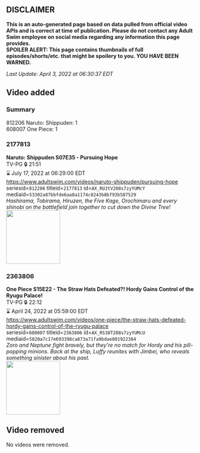 ## DISCLAIMER
**This is an auto-generated page based on data pulled from official video APIs and is correct at time of publication. Please do not contact any Adult Swim employee on social media regarding any information this page provides.**  
**SPOILER ALERT: This page contains thumbnails of full episodes/shorts/etc. that might be spoilery to you. YOU HAVE BEEN WARNED.**  

_Last Update: April 3, 2022 at 06:30:37 EDT_
## Video added
### Summary
812206 Naruto: Shippuden: 1  
608007 One Piece: 1  
### 2177813
**Naruto: Shippuden S07E35 - Pursuing Hope**  
TV-PG 🔒 21:51  
⌛ July 17, 2022 at 06:29:00 EDT  
https://www.adultswim.com/videos/naruto-shippuden/pursuing-hope  
seriesid=`812206` titleid=`2177813` id=`AX_RUJtV208s7zyYUMcY` mediaid=`53302a87bbfde6aa8a1174c8243b8bf93b587529`  
_Hashirama, Tobirama, Hiruzen, the Five Kage, Orochimaru and every shinobi on the battlefield join together to cut down the Divine Tree!_  
<a href="https://media.cdn.adultswim.com/uploads/20220330/thumbnails/2_22330139208-NarutoShippuden_383_PursuingHope.png"><img src="https://media.cdn.adultswim.com/uploads/20220330/thumbnails/2_22330139208-NarutoShippuden_383_PursuingHope.png" height="144px" /></a>
### 2363806
**One Piece S15E22 - The Straw Hats Defeated?! Hordy Gains Control of the Ryugu Palace!**  
TV-PG 🔒 22:12  
⌛ April 24, 2022 at 05:59:00 EDT  
https://www.adultswim.com/videos/one-piece/the-straw-hats-defeated-hordy-gains-control-of-the-ryugu-palace  
seriesid=`608007` titleid=`2363806` id=`AX_RS38T208s7zyYUMcU` mediaid=`5820a7c17e693398ca873a71fa9bdae801922384`  
_Zoro and Neptune fight bravely, but they're no match for Hordy and his pill-popping minions. Back at the ship, Luffy reunites with Jimbei, who reveals something sinister about his past._  
<a href="https://media.cdn.adultswim.com/uploads/20220330/thumbnails/2_22330138160-OnePiece_538_TheStrawHatsDefeatedHordyGainsControlOfTheRyuguPalace.png"><img src="https://media.cdn.adultswim.com/uploads/20220330/thumbnails/2_22330138160-OnePiece_538_TheStrawHatsDefeatedHordyGainsControlOfTheRyuguPalace.png" height="144px" /></a>
## Video removed
No videos were removed.  
